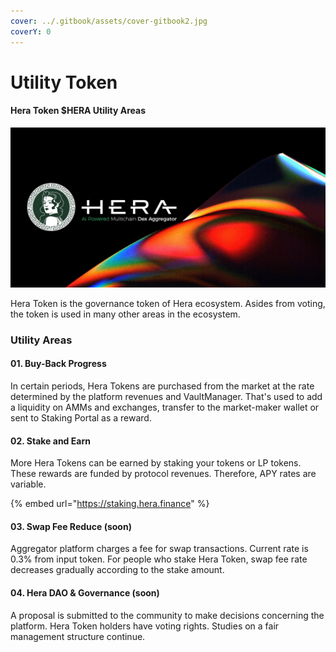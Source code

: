 ```yaml
---
cover: ../.gitbook/assets/cover-gitbook2.jpg
coverY: 0
---
```


# Utility Token

#### Hera Token $HERA Utility Areas

![](../.gitbook/assets/utility-token-landing-min.jpg)

Hera Token is the governance token of Hera ecosystem. Asides from voting, the token is used in many other areas in the ecosystem.

### Utility Areas

#### 01. Buy-Back Progress

In certain periods, Hera Tokens are purchased from the market at the rate determined by the platform revenues and VaultManager. That's used to add a liquidity on AMMs and exchanges, transfer to the market-maker wallet or sent to Staking Portal as a reward.

#### 02. Stake and Earn

More Hera Tokens can be earned by staking your tokens or LP tokens. These rewards are funded by protocol revenues. Therefore, APY rates are variable.

{% embed url="https://staking.hera.finance" %}

#### 03. Swap Fee Reduce (soon)

Aggregator platform charges a fee for swap transactions. Current rate is 0.3% from input token. For people who stake Hera Token, swap fee rate decreases gradually according to the stake amount.

#### 04. Hera DAO & Governance (soon)

A proposal is submitted to the community to make decisions concerning the platform. Hera Token holders have voting rights. Studies on a fair management structure continue.
